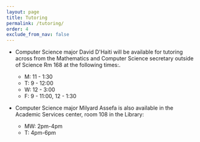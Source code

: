 ```yaml
---  
layout: page
title: Tutoring 
permalink: /tutoring/
order: 4
exclude_from_nav: false 
---
```


* Computer Science major David D'Haiti will be available for tutoring across from the Mathematics and Computer Science secretary outside of Science Rm 168 at the following times:.
    - M: 11 - 1:30
    - T: 9 - 12:00
    - W: 12 - 3:00
    - F: 9 - 11:00, 12 - 1:30

* Computer Science major Milyard Assefa is also available in the Academic Services center, room 108 in the Library:
    - MW: 2pm-4pm
    - T: 4pm-6pm
